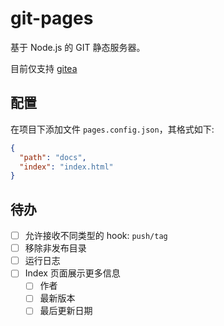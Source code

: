# git-pages

基于 Node.js 的 GIT 静态服务器。

目前仅支持 [gitea](https://gitea.io/)

## 配置

在项目下添加文件 `pages.config.json`，其格式如下:

```json
{
  "path": "docs",
  "index": "index.html"
}
```

## 待办

- [ ] 允许接收不同类型的 hook: `push/tag`
- [ ] 移除非发布目录
- [ ] 运行日志
- [ ] Index 页面展示更多信息
  - [ ] 作者
  - [ ] 最新版本
  - [ ] 最后更新日期
